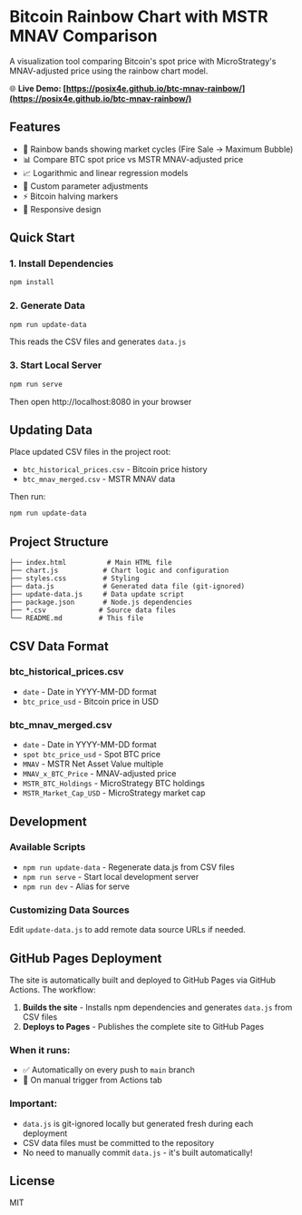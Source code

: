 # Bitcoin Rainbow Chart with MSTR MNAV Comparison

A visualization tool comparing Bitcoin's spot price with MicroStrategy's MNAV-adjusted price using the rainbow chart model.

🌐 **Live Demo: [https://posix4e.github.io/btc-mnav-rainbow/](https://posix4e.github.io/btc-mnav-rainbow/)**

## Features

- 🌈 Rainbow bands showing market cycles (Fire Sale → Maximum Bubble)
- 📊 Compare BTC spot price vs MSTR MNAV-adjusted price
- 📈 Logarithmic and linear regression models
- 🎯 Custom parameter adjustments
- ⚡ Bitcoin halving markers
- 📱 Responsive design

## Quick Start

### 1. Install Dependencies
```bash
npm install
```

### 2. Generate Data
```bash
npm run update-data
```
This reads the CSV files and generates `data.js`

### 3. Start Local Server
```bash
npm run serve
```
Then open http://localhost:8080 in your browser

## Updating Data

Place updated CSV files in the project root:
- `btc_historical_prices.csv` - Bitcoin price history
- `btc_mnav_merged.csv` - MSTR MNAV data

Then run:
```bash
npm run update-data
```

## Project Structure

```
├── index.html          # Main HTML file
├── chart.js           # Chart logic and configuration
├── styles.css         # Styling
├── data.js            # Generated data file (git-ignored)
├── update-data.js     # Data update script
├── package.json       # Node.js dependencies
├── *.csv             # Source data files
└── README.md         # This file
```

## CSV Data Format

### btc_historical_prices.csv
- `date` - Date in YYYY-MM-DD format
- `btc_price_usd` - Bitcoin price in USD

### btc_mnav_merged.csv
- `date` - Date in YYYY-MM-DD format
- `spot btc_price_usd` - Spot BTC price
- `MNAV` - MSTR Net Asset Value multiple
- `MNAV_x_BTC_Price` - MNAV-adjusted price
- `MSTR_BTC_Holdings` - MicroStrategy BTC holdings
- `MSTR_Market_Cap_USD` - MicroStrategy market cap

## Development

### Available Scripts
- `npm run update-data` - Regenerate data.js from CSV files
- `npm run serve` - Start local development server
- `npm run dev` - Alias for serve

### Customizing Data Sources
Edit `update-data.js` to add remote data source URLs if needed.

## GitHub Pages Deployment

The site is automatically built and deployed to GitHub Pages via GitHub Actions. The workflow:

1. **Builds the site** - Installs npm dependencies and generates `data.js` from CSV files
2. **Deploys to Pages** - Publishes the complete site to GitHub Pages

### When it runs:
- ✅ Automatically on every push to `main` branch
- 🎯 On manual trigger from Actions tab

### Important:
- `data.js` is git-ignored locally but generated fresh during each deployment
- CSV data files must be committed to the repository
- No need to manually commit `data.js` - it's built automatically!

## License

MIT